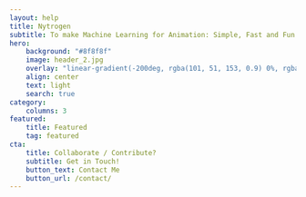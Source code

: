 ```yaml
---
layout: help
title: Nytrogen
subtitle: To make Machine Learning for Animation: Simple, Fast and Fun
hero:
    background: "#8f8f8f"
    image: header_2.jpg
    overlay: "linear-gradient(-200deg, rgba(101, 51, 153, 0.9) 0%, rgba(90, 51, 153, 0.9) 40%, rgba(71, 51, 153, 0.9) 100%)"
    align: center
    text: light
    search: true
category:
    columns: 3
featured:
    title: Featured
    tag: featured
cta:
    title: Collaborate / Contribute?
    subtitle: Get in Touch!
    button_text: Contact Me   
    button_url: /contact/      
---
```

